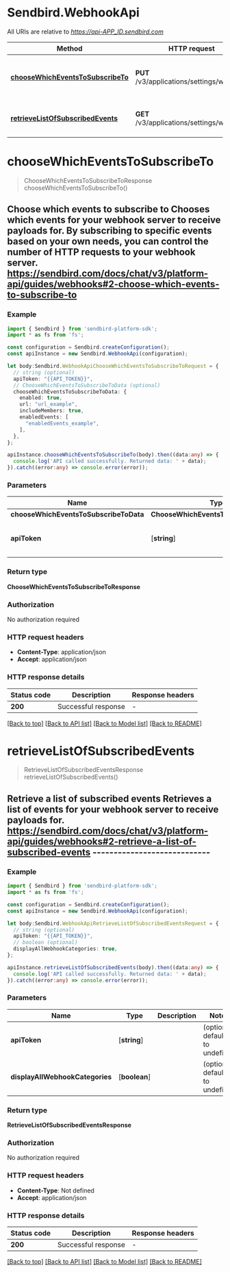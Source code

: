 # Sendbird.WebhookApi

All URIs are relative to *https://api-APP_ID.sendbird.com*

Method | HTTP request | Description
------------- | ------------- | -------------
[**chooseWhichEventsToSubscribeTo**](WebhookApi.md#chooseWhichEventsToSubscribeTo) | **PUT** /v3/applications/settings/webhook | Choose which events to subscribe to
[**retrieveListOfSubscribedEvents**](WebhookApi.md#retrieveListOfSubscribedEvents) | **GET** /v3/applications/settings/webhook | Retrieve a list of subscribed events


# **chooseWhichEventsToSubscribeTo**
> ChooseWhichEventsToSubscribeToResponse chooseWhichEventsToSubscribeTo()

## Choose which events to subscribe to  Chooses which events for your webhook server to receive payloads for. By subscribing to specific events based on your own needs, you can control the number of HTTP requests to your webhook server.  https://sendbird.com/docs/chat/v3/platform-api/guides/webhooks#2-choose-which-events-to-subscribe-to

### Example


```typescript
import { Sendbird } from 'sendbird-platform-sdk';
import * as fs from 'fs';

const configuration = Sendbird.createConfiguration();
const apiInstance = new Sendbird.WebhookApi(configuration);

let body:Sendbird.WebhookApiChooseWhichEventsToSubscribeToRequest = {
  // string (optional)
  apiToken: "{{API_TOKEN}}",
  // ChooseWhichEventsToSubscribeToData (optional)
  chooseWhichEventsToSubscribeToData: {
    enabled: true,
    url: "url_example",
    includeMembers: true,
    enabledEvents: [
      "enabledEvents_example",
    ],
  },
};

apiInstance.chooseWhichEventsToSubscribeTo(body).then((data:any) => {
  console.log('API called successfully. Returned data: ' + data);
}).catch((error:any) => console.error(error));
```


### Parameters

Name | Type | Description  | Notes
------------- | ------------- | ------------- | -------------
 **chooseWhichEventsToSubscribeToData** | **ChooseWhichEventsToSubscribeToData**|  |
 **apiToken** | [**string**] |  | (optional) defaults to undefined


### Return type

**ChooseWhichEventsToSubscribeToResponse**

### Authorization

No authorization required

### HTTP request headers

 - **Content-Type**: application/json
 - **Accept**: application/json


### HTTP response details
| Status code | Description | Response headers |
|-------------|-------------|------------------|
**200** | Successful response |  -  |

[[Back to top]](#) [[Back to API list]](README.md#documentation-for-api-endpoints) [[Back to Model list]](README.md#documentation-for-models) [[Back to README]](README.md)

# **retrieveListOfSubscribedEvents**
> RetrieveListOfSubscribedEventsResponse retrieveListOfSubscribedEvents()

## Retrieve a list of subscribed events  Retrieves a list of events for your webhook server to receive payloads for.  https://sendbird.com/docs/chat/v3/platform-api/guides/webhooks#2-retrieve-a-list-of-subscribed-events ----------------------------

### Example


```typescript
import { Sendbird } from 'sendbird-platform-sdk';
import * as fs from 'fs';

const configuration = Sendbird.createConfiguration();
const apiInstance = new Sendbird.WebhookApi(configuration);

let body:Sendbird.WebhookApiRetrieveListOfSubscribedEventsRequest = {
  // string (optional)
  apiToken: "{{API_TOKEN}}",
  // boolean (optional)
  displayAllWebhookCategories: true,
};

apiInstance.retrieveListOfSubscribedEvents(body).then((data:any) => {
  console.log('API called successfully. Returned data: ' + data);
}).catch((error:any) => console.error(error));
```


### Parameters

Name | Type | Description  | Notes
------------- | ------------- | ------------- | -------------
 **apiToken** | [**string**] |  | (optional) defaults to undefined
 **displayAllWebhookCategories** | [**boolean**] |  | (optional) defaults to undefined


### Return type

**RetrieveListOfSubscribedEventsResponse**

### Authorization

No authorization required

### HTTP request headers

 - **Content-Type**: Not defined
 - **Accept**: application/json


### HTTP response details
| Status code | Description | Response headers |
|-------------|-------------|------------------|
**200** | Successful response |  -  |

[[Back to top]](#) [[Back to API list]](README.md#documentation-for-api-endpoints) [[Back to Model list]](README.md#documentation-for-models) [[Back to README]](README.md)


